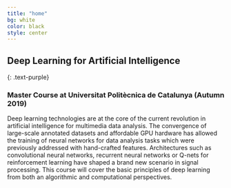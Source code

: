```yaml
---
title: "home"
bg: white
color: black
style: center
---
```


## Deep Learning for Artificial Intelligence 
{: .text-purple}

### Master Course at Universitat Polit&egrave;cnica de Catalunya (Autumn 2019)

Deep learning technologies are at the core of the current revolution in artificial intelligence for multimedia data analysis. The convergence of large-scale annotated datasets and affordable GPU hardware has allowed the training of neural networks for data analysis tasks which were previously addressed with hand-crafted features. Architectures such as convolutional neural networks, recurrent neural networks or Q-nets for reinforcement learning have shaped a brand new scenario in signal processing. This course will cover the basic principles of deep learning from both an algorithmic and computational perspectives.

